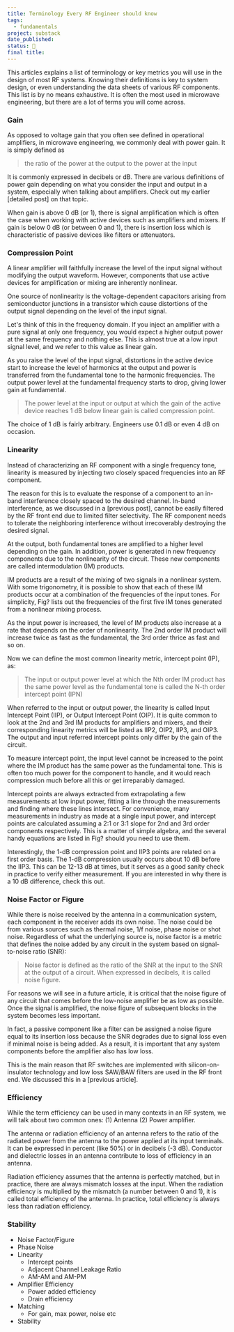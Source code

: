 ```yaml
---
title: Terminology Every RF Engineer should know
tags:
  - fundamentals
project: substack
date_published: 
status: 🚧
final title:
---
```

This articles explains a list of terminology or key metrics you will use in the design of most RF systems. Knowing their definitions is key to system design, or even understanding the data sheets of various RF components. This list is by no means exhaustive. It is often the most used in microwave engineering, but there are a lot of terms you will come across.

### Gain

As opposed to voltage gain that you often see defined in operational amplifiers, in microwave engineering, we commonly deal with power gain. It is simply defined as

> the ratio of the power at the output to the power at the input

It is commonly expressed in decibels or dB. There are various definitions of power gain depending on what you consider the input and output in a system, especially when talking about amplifiers. Check out my earlier [detailed post] on that topic.

When gain is above 0 dB (or 1), there is signal amplification which is often the case when working with active devices such as amplifiers and mixers. If gain is below 0 dB (or between 0 and 1), there is insertion loss which is characteristic of passive devices like filters or attenuators. 

### Compression Point

A linear amplifier will faithfully increase the level of the input signal without modifying the output waveform. However, components that use active devices for amplification or mixing are inherently nonlinear. 

One source of nonlinearity is the voltage-dependent capacitors arising from semiconductor junctions in a transistor which cause distortions of the output signal depending on the level of the input signal.

Let's think of this in the frequency domain. If you inject an amplifier with a pure signal at only one frequency, you would expect a higher output power at the same frequency and nothing else. This is almost true at a low input signal level, and we refer to this value as linear gain.

As you raise the level of the input signal, distortions in the active device start to increase the level of harmonics at the output and power is transferred from the fundamental tone to the harmonic frequencies. The output power level at the fundamental frequency starts to drop, giving lower gain at fundamental. 

> The power level at the input or output at which the gain of the active device reaches 1 dB below linear gain is called compression point.

The choice of 1 dB is fairly arbitrary. Engineers use 0.1 dB or even 4 dB on occasion.
### Linearity

Instead of characterizing an RF component with a single frequency tone, linearity is measured by injecting two closely spaced frequencies into an RF component. 

The reason for this is to evaluate the response of a component to an in-band interference closely spaced to the desired channel. In-band interference, as we discussed in a [previous post], cannot be easily filtered by the RF front end due to limited filter selectivity. The RF component needs to tolerate the neighboring interference without irrecoverably destroying the desired signal.

At the output, both fundamental tones are amplified to a higher level depending on the gain. In addition, power is generated in new frequency components due to the nonlinearity of the circuit. These new components are called intermodulation (IM) products.

IM products are a result of the mixing of two signals in a nonlinear system. With some trigonometry, it is possible to show that each of these IM products occur at a combination of the frequencies of the input tones. For simplicity, Fig? lists out the frequencies of the first five IM tones generated from a nonlinear mixing process.

As the input power is increased, the level of IM products also increase at a rate that depends on the order of nonlinearity. The 2nd order IM product will increase twice as fast as the fundamental, the 3rd order thrice as fast and so on. 

Now we can define the most common linearity metric, intercept point (IP), as:

> The input or output power level at which the Nth order IM product has the same power level as the fundamental tone is called the N-th order intercept point (IPN)

When referred to the input or output power, the linearity is called Input Intercept Point (IIP), or Output Intercept Point (OIP). It is quite common to look at the 2nd and 3rd IM products for amplifiers and mixers, and their corresponding linearity metrics will be listed as IIP2, OIP2, IIP3, and OIP3. The output and input referred intercept points only differ by the gain of the circuit.

To measure intercept point, the input level cannot be increased to the point where the IM product has the same power as the fundamental tone. This is often too much power for the component to handle, and it would reach compression much before all this or get irreparably damaged.

Intercept points are always extracted from extrapolating a few measurements at low input power, fitting a line through the measurements and finding where these lines intersect. For convenience, many measurements in industry as made at a single input power, and intercept points are calculated assuming a 2:1 or 3:1 slope for 2nd and 3rd order components respectively. This is a matter of simple algebra, and the several handy equations are listed in Fig? should you need to use them.

Interestingly, the 1-dB compression point and IIP3 points are related on a first order basis. The 1-dB compression usually occurs about 10 dB before the IIP3. This can be 12-13 dB at times, but it serves as a good sanity check in practice to verify either measurement. If you are interested in why there is a 10 dB difference, check this out.
### Noise Factor or Figure

While there is noise received by the antenna in a communication system, each component in the receiver adds its own noise. The noise could be from various sources such as thermal noise, 1/f noise, phase noise or shot noise. Regardless of what the underlying source is, noise factor is a metric that defines the noise added by any circuit in the system based on signal-to-noise ratio (SNR):

> Noise factor is defined as the ratio of the SNR at the input to the SNR at the output of a circuit. When expressed in decibels, it is called noise figure.

For reasons we will see in a future article, it is critical that the noise figure of any circuit that comes before the low-noise amplifier be as low as possible. Once the signal is amplified, the noise figure of subsequent blocks in the system becomes less important.

In fact, a passive component like a filter can be assigned a noise figure equal to its insertion loss because the SNR degrades due to signal loss even if minimal noise is being added. As a result, it is important that any system components before the amplifier also has low loss. 

This is the main reason that RF switches are implemented with silicon-on-insulator technology and low loss SAW/BAW filters are used in the RF front end. We discussed this in a [previous article].

### Efficiency

While the term efficiency can be used in many contexts in an RF system, we will talk about two common ones: (1) Antenna (2) Power amplifier.

The antenna or radiation efficiency of an antenna refers to the ratio of the  radiated power from the antenna to the power applied at its input terminals. It can be expressed in percent (like 50%) or in decibels (-3 dB). Conductor and dielectric losses in an antenna contribute to loss of efficiency in an antenna.

Radiation efficiency assumes that the antenna is perfectly matched, but in practice, there are always mismatch losses at the input. When the radiation efficiency is multiplied by the mismatch (a number between 0 and 1), it is called total efficiency of the antenna. In practice, total efficiency is always less than radiation efficiency.


### Stability



- Noise Factor/Figure
- Phase Noise
- Linearity
	- Intercept points
	- Adjacent Channel Leakage Ratio
	- AM-AM and AM-PM
- Amplifier Efficiency
	- Power added efficiency
	- Drain efficiency
- Matching
	- For gain, max power, noise etc
- Stability
